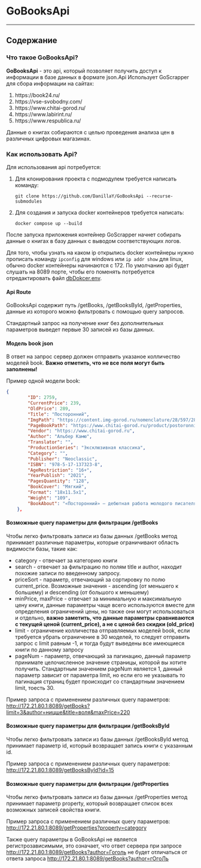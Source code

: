 # GoBooksApi

----
## Содержание

### Что такое GoBooksApi?
**GoBooksApi** - это api, который позволяет получить доступ к информации в базе данных в формате json.Api Использует GoScrapper для сбора информации на сайтах:

<ol>
	<li>https://book24.ru/</li>
	<li>https://vse-svobodny.com/</li>
	<li>https://www.chitai-gorod.ru/</li>
	<li>https://www.labirint.ru/</li>
	<li>https://www.respublica.ru/</li>
</ol>

Данные о книгах собираются с целью проведения анализа цен в различных цифровых магазинах.

### Как использовать Api?

Для использования api потребуется:

1. Для клонирования проекта с подмодулем требуется написать команду:
	```shell
	git clone https://github.com/DanillaY/GoBooksApi --recurse-submodules
	```
2. Для создания и запуска docker контейнеров требуется написать:
    ```shell
	docker compose up --build
	```
После запуска приложения контейнер GoScrapper начнет собирать данные о книгах в базу данных с выводом соответствующих логов.

Для того, чтобы узнать на каком ip открылись docker контейнеры нужно прописать команду `ipconfig` для windows или `ip addr show` для linux, обычно docker контейнеры начинаются с 172. По умолчанию api будет слушать на 8089 порте, чтобы его поменять потребуется отредактировать файл [dbDokcer.env](./dbDocker.env). 

#### Api Route

GoBooksApi содержит путь /getBooks, /getBooksById, /getProperties, данные из которого можно фильтровать с помощью query запросов.

Стандартный запрос на получение книг без дополнительных параметров выведет первые 30 записей из базы данных.

#### Модель book json

В ответ на запрос сервер должен отправить указаное колличество моделей book.
**Важно отметить, что не все поля могут быть заполнены!**

Пример одной модели book:

```json
{
        "ID": 2759,
        "CurrentPrice": 239,
        "OldPrice": 289,
        "Title": "Посторонний",
        "ImgPath": "https://content.img-gorod.ru/nomenclature/28/597/2859722-1.jpg?width=310&height=500&fit=bounds",
        "PageBookPath": "https://www.chitai-gorod.ru/product/postoronniy-2859722",
        "Vendor": "https://www.chitai-gorod.ru",
        "Author": "Альбер Камю",
        "Translator": "",
        "ProductionSeries": "Эксклюзивная классика",
        "Category": "",
        "Publisher": "Neoclassic",
        "ISBN": "978-5-17-137323-8",
        "AgeRestriction": "16+",
        "YearPublish": "2021",
        "PagesQuantity": "128",
        "BookCover": "Мягкий",
        "Format": "18x11.5x1",
        "Weight": "109",
        "BookAbout": "«Посторонний» — дебютная работа молодого писателя, своеобразный творческий манифест. Понятие абсолютной свободы — основной постулат этого манифеста. Героя этой повести судят за убийство, которое он совершил по самой глупой из всех возможных причин. И это правда, которую герой не боится бросить в лицо своим судьям, пойти наперекор всему, забыть обо всех условностях и умереть во имя своих убеждений."
    },
```

#### Возможные query параметры для фильтрации /getBooks

Чтобы легко фильтровать записи из базы данных /getBooks метод принимает различные параметры, которые ограничивают область видимости базы, такие как:

- category - отвечает за категорию книги 
- search - отвечает за фильтрацию по полям title и author, находит похожие записи по введенному запросу.
- priceSort - параметр, отвечающий за сортировку по полю current_price. Возможные значения - ascending (от меньшего к большему) и descending (от большого к меньшему)
- minPrice, maxPrice - отвечает за минимальную и максимальную цену книги, данные параметры чаще всего используются вместе для определения ограничений цены, но также они могут использоваться и отдельно, **важно заметить, что данные параметры сравниваются с текущей ценой (current_price), а не с ценой без скидки (old_price)**
- limit - ограничение колличества отправляемых моделей book, если требуется убрать ограничение в 30 моделей, то следует отправить запрос с limit равным -1, и тогда будут выведены все имеющиеся книги по данному запросу
- pageNum - параметр, отвечающий за пагинацию, данный параметр принимате целочисленное значение страницы, которой вы хотите получить. Стандартным значением pageNum является 1, данный параметр зависит от параметра limit, но если его не указывать то пагинация страниц будет происходит со стандартным значением limit, тоесть 30.  

Пример запроса с применением различных query параметров: <http://172.21.80.1:8089/getBooks?limit=3&author=ницше&title=воля&maxPrice=220>

#### Возможные query параметры для фильтрации /getBooksById

Чтобы легко фильтровать записи из базы данных /getBooksById метод принимает параметр id, который возвращает запись книги с указанным id.

Пример запроса с применением различных query параметров: <http://172.21.80.1:8089/getBooksById?id=15>

#### Возможные query параметры для фильтрации /getProperties

Чтобы легко фильтровать записи из базы данных /getProperties метод принимает параметр property, который возвращает список всех возможных записей свойства книги.

Пример запроса с применением различных query параметров: <http://172.21.80.1:8089/getProperties?property=category>

Также query параметры в GoBooksApi не является регистрозависимыми, это означает, что ответ сервера при запросе <http://172.21.80.1:8089/getBooks?author=Гоголь> не будет отличаться от ответа запроса <http://172.21.80.1:8089/getBooks?author=гОгоЛь>